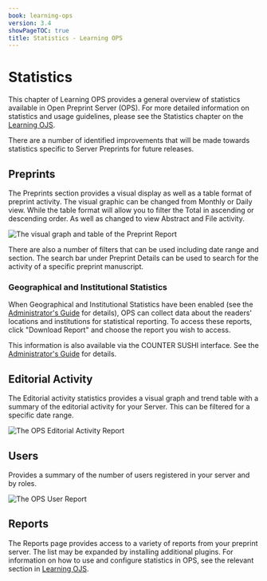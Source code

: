 ```yaml
---
book: learning-ops
version: 3.4
showPageTOC: true
title: Statistics - Learning OPS
---
```

# Statistics

This chapter of Learning OPS provides a general overview of statistics available in Open Preprint Server (OPS). For more detailed information on statistics and usage guidelines, please see the Statistics chapter on the [Learning OJS](/learning-ojs/en/statistics).

There are a number of identified improvements that will be made towards statistics specific to Server Preprints for future releases.

## Preprints

The Preprints section provides a visual display as well as a table format of preprint activity.  The visual graphic can be changed from Monthly or Daily view. While the table format will allow you to filter the Total in ascending or descending order. As well as changed to view Abstract and File activity.

![The visual graph and table of the Preprint Report](./assets/learning-ops-statistics-preprints-report.png)

There are also a number of filters that can be used including date range and section. The search bar under Preprint Details can be used to search for the activity of a specific preprint manuscript.

### Geographical and Institutional Statistics

When Geographical and Institutional Statistics have been enabled (see the [Administrator's Guide](https://docs.pkp.sfu.ca/admin-guide/en/statistics) for details), OPS can collect data about the readers' locations and institutions for statistical reporting. To access these reports, click "Download Report" and choose the report you wish to access.

This information is also available via the COUNTER SUSHI interface. See the [Administrator's Guide](https://docs.pkp.sfu.ca/admin-guide/en/statistics#counter) for details.

## Editorial Activity

The Editorial activity statistics provides a visual graph and trend table with a summary of the editorial activity for your Server. This can be filtered for a specific date range.

![The OPS Editorial Activity Report](./assets/learning-ops3.3-statistics-editorial-report.png)

## Users

Provides a summary of the number of users registered in your server and by roles.

![The OPS User Report](./assets/learning-ops-statistics-users-report.png)

## Reports

The Reports page provides access to a variety of reports from your preprint server. The list may be expanded by installing additional plugins. For information on how to use and configure statistics in OPS, see the relevant section in [Learning OJS](/learning-ojs/en/statistics#reports).
